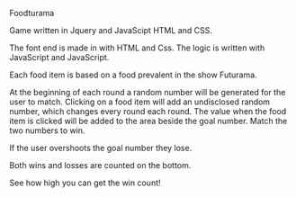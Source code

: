 Foodturama

Game written in Jquery and JavaScipt HTML and CSS.

The font end is made in with HTML and Css. The logic is written with JavaScript and JavaScript.

Each food item is based on a food prevalent in the show Futurama.

At the beginning of each round a random number will be generated for the user to match. Clicking on a food item will add an undisclosed random number, which changes every round each round. The value when the food item is clicked will be added to the area beside the goal number. Match the two numbers to win.

If the user overshoots the goal number they lose.

Both wins and losses are counted on the bottom.

See how high you can get the win count!
